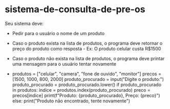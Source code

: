 # sistema-de-consulta-de-pre-os
Seu sistema deve:
- Pedir para o usuário o nome de um produto
- Caso o produto exista na lista de produtos, o programa deve retornar o preço do produto como resposta
       - Ex: O produto celular custa R$1500
- Caso o produto não exista na lista de produtos, o programa deve printar uma mensagem para o usuário tentar novamente

- produtos = ["celular", "camera", "fone de ouvido", "monitor"]
precos = [1500, 1000, 800, 2000]
produto_procurado = input("Digite o produto:")
produto_procurado = produto_procurado.lower()
if produto_procurado in produtos:
    indice = produtos.index(produto_procurado)
    preco = precos[indice]
    print(f"Produto: {produto_procurado}, Preço: {preco}")
else:
    print("Produto não encontrado, tente novamente")
